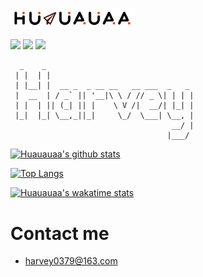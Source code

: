 [<img src="https://raw.githubusercontent.com/Huauauaa/Huauauaa/main/logo.png" width="200" />](https://github.com/Huauauaa/)

<a href="https://twitter.com/Harvey27171313">![](https://shields.io/twitter/follow/Harvey27171313?label=Follow)</a>
<a href="https://github.com/Huauauaa">![](https://shields.io/github/followers/Huauauaa?label=Follow)</a>
<a href="https://github.com/Huauauaa?tab=repositories">![](https://shields.io/github/stars/Huauauaa?affiliations=OWNER%2CCOLLABORATOR)</a>

```
  _    _                                 
 | |  | |                                
 | |__| |  __ _  _ __ __   __ ___  _   _ 
 |  __  | / _` || '__|\ \ / // _ \| | | |
 | |  | || (_| || |    \ V /|  __/| |_| |
 |_|  |_| \__,_||_|     \_/  \___| \__, |
                                    __/ |
                                   |___/                                  
```

[![Huauauaa's github stats](https://github-readme-stats.vercel.app/api?username=Huauauaa&theme=dark&count_private=true)](https://github.com/Huauauaa)

[![Top Langs](https://github-readme-stats.vercel.app/api/top-langs/?username=Huauauaa&layout=compact)](https://github.com/Huauauaa/Huauauaa)

[![Huauauaa's wakatime stats](https://github-readme-stats.vercel.app/api/wakatime?username=Huauauaa)](https://wakatime.com/dashboard)

# Contact me
- <a href="mailto:webmaster@example.com">harvey0379@163.com</a>
